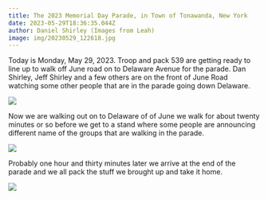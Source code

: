 ```yaml
---
title: The 2023 Memorial Day Parade, in Town of Tonawanda, New York
date: 2023-05-29T18:36:35.044Z
author: Daniel Shirley (Images from Leah)
image: img/20230529_122618.jpg
---
```



Today is Monday, May 29, 2023. Troop and pack 539 are getting ready to line up to walk off June road on to Delaware Avenue for the parade. Dan Shirley, Jeff Shirley and a few others are on the front of June Road watching some other people that are in the parade going down Delaware.

![](img/20230529_115607.jpg)



 Now we are walking out on to Delaware of of June  we walk for about twenty minutes or so before we get to a stand where some people are announcing different name of the groups that are walking in the parade.

![](img/20230529_115850.jpg)

 Probably one hour and thirty minutes later we arrive at the end of the parade and we all pack the stuff we brought up and take it home.

![](img/20230529_115729.jpg)
